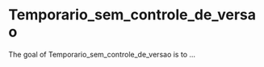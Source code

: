 
# Temporario_sem_controle_de_versao

<!-- badges: start -->
<!-- badges: end -->

The goal of Temporario_sem_controle_de_versao is to ...

